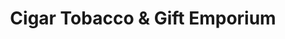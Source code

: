 ---
title: "Cigar Tobacco & Gift Emporium"
url: /staten-island/cigar-tobacco-und-gift-emporium/
shop: Tabak
---